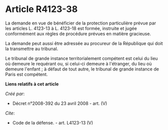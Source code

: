 # Article R4123-38

La demande en vue de bénéficier de la protection particulière prévue par les articles L. 4123-13 à L. 4123-18 est formée,
instruite et jugée conformément aux règles de procédure prévues en matière gracieuse. 

La demande peut aussi être adressée au procureur de la République qui doit la transmettre au tribunal. 

Le tribunal de grande instance territorialement compétent est celui du lieu où demeure le requérant ou, si celui-ci demeure à
l'étranger, du lieu où demeure l'enfant ; à défaut de tout autre, le tribunal de grande instance de Paris est compétent.

**Liens relatifs à cet article**

_Créé par_:

  - Décret n°2008-392 du 23 avril 2008 - art. (V)

_Cite_:

  - Code de la défense. - art. L4123-13 (V)
